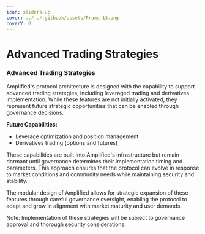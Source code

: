 ```yaml
---
icon: sliders-up
cover: ../../.gitbook/assets/Frame 13.png
coverY: 0
---
```


# Advanced Trading Strategies

### Advanced Trading Strategies

Amplified's protocol architecture is designed with the capability to support advanced trading strategies, including leveraged trading and derivatives implementation. While these features are not initially activated, they represent future strategic opportunities that can be enabled through governance decisions.

**Future Capabilities:**

* Leverage optimization and position management
* Derivatives trading (options and futures)

These capabilities are built into Amplified's infrastructure but remain dormant until governance determines their implementation timing and parameters. This approach ensures that the protocol can evolve in response to market conditions and community needs while maintaining security and stability.

The modular design of Amplified allows for strategic expansion of these features through careful governance oversight, enabling the protocol to adapt and grow in alignment with market maturity and user demands.

Note: Implementation of these strategies will be subject to governance approval and thorough security considerations.
